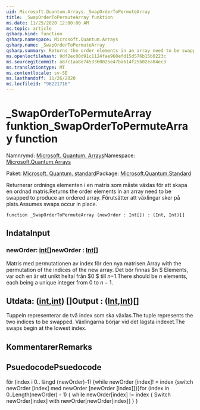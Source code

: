```yaml
---
uid: Microsoft.Quantum.Arrays._SwapOrderToPermuteArray
title: _SwapOrderToPermuteArray funktion
ms.date: 11/25/2020 12:00:00 AM
ms.topic: article
qsharp.kind: function
qsharp.namespace: Microsoft.Quantum.Arrays
qsharp.name: _SwapOrderToPermuteArray
qsharp.summary: Returns the order elements in an array need to be swapped to produce an ordered array. Assumes swaps occur in place.
ms.openlocfilehash: 9df2ec00d91c1124fae960efd15d576b15b0223c
ms.sourcegitcommit: a87c1aa8e7453360025e47ba614f25b02ea84ec3
ms.translationtype: MT
ms.contentlocale: sv-SE
ms.lasthandoff: 11/26/2020
ms.locfileid: "96221716"
---
```

# <a name="_swapordertopermutearray-function"></a><span data-ttu-id="0d9d3-102">_SwapOrderToPermuteArray funktion</span><span class="sxs-lookup"><span data-stu-id="0d9d3-102">_SwapOrderToPermuteArray function</span></span>

<span data-ttu-id="0d9d3-103">Namnrymd: [Microsoft. Quantum. Arrays](xref:Microsoft.Quantum.Arrays)</span><span class="sxs-lookup"><span data-stu-id="0d9d3-103">Namespace: [Microsoft.Quantum.Arrays](xref:Microsoft.Quantum.Arrays)</span></span>

<span data-ttu-id="0d9d3-104">Paket: [Microsoft. Quantum. standard](https://nuget.org/packages/Microsoft.Quantum.Standard)</span><span class="sxs-lookup"><span data-stu-id="0d9d3-104">Package: [Microsoft.Quantum.Standard](https://nuget.org/packages/Microsoft.Quantum.Standard)</span></span>


<span data-ttu-id="0d9d3-105">Returnerar ordnings elementen i en matris som måste växlas för att skapa en ordnad matris.</span><span class="sxs-lookup"><span data-stu-id="0d9d3-105">Returns the order elements in an array need to be swapped to produce an ordered array.</span></span>
<span data-ttu-id="0d9d3-106">Förutsätter att växlingar sker på plats.</span><span class="sxs-lookup"><span data-stu-id="0d9d3-106">Assumes swaps occur in place.</span></span>

```qsharp
function _SwapOrderToPermuteArray (newOrder : Int[]) : (Int, Int)[]
```


## <a name="input"></a><span data-ttu-id="0d9d3-107">Indata</span><span class="sxs-lookup"><span data-stu-id="0d9d3-107">Input</span></span>

### <a name="neworder--int"></a><span data-ttu-id="0d9d3-108">newOrder: [int](xref:microsoft.quantum.lang-ref.int)[]</span><span class="sxs-lookup"><span data-stu-id="0d9d3-108">newOrder : [Int](xref:microsoft.quantum.lang-ref.int)[]</span></span>

<span data-ttu-id="0d9d3-109">Matris med permutationen av index för den nya matrisen.</span><span class="sxs-lookup"><span data-stu-id="0d9d3-109">Array with the permutation of the indices of the new array.</span></span> <span data-ttu-id="0d9d3-110">Det bör finnas $n $ Elements, var och en är ett unikt heltal från $0 $ till $n-$1.</span><span class="sxs-lookup"><span data-stu-id="0d9d3-110">There should be $n$ elements, each being a unique integer from $0$ to $n-1$.</span></span>



## <a name="output--intint"></a><span data-ttu-id="0d9d3-111">Utdata: ([int](xref:microsoft.quantum.lang-ref.int),[int](xref:microsoft.quantum.lang-ref.int)) []</span><span class="sxs-lookup"><span data-stu-id="0d9d3-111">Output : ([Int](xref:microsoft.quantum.lang-ref.int),[Int](xref:microsoft.quantum.lang-ref.int))[]</span></span>

<span data-ttu-id="0d9d3-112">Tuppeln representerar de två index som ska växlas.</span><span class="sxs-lookup"><span data-stu-id="0d9d3-112">The tuple represents the two indices to be swapped.</span></span> <span data-ttu-id="0d9d3-113">Växlingarna börjar vid det lägsta indexet.</span><span class="sxs-lookup"><span data-stu-id="0d9d3-113">The swaps begin at the lowest index.</span></span>

## <a name="remarks"></a><span data-ttu-id="0d9d3-114">Kommentarer</span><span class="sxs-lookup"><span data-stu-id="0d9d3-114">Remarks</span></span>

## <a name="psuedocode"></a><span data-ttu-id="0d9d3-115">Psuedocode</span><span class="sxs-lookup"><span data-stu-id="0d9d3-115">Psuedocode</span></span>

<span data-ttu-id="0d9d3-116">för (index i 0.. längd (newOrder)-1) {while newOrder [index]! = index {switch newOrder [index] med newOrder [newOrder [index]]}}</span><span class="sxs-lookup"><span data-stu-id="0d9d3-116">for (index in 0..Length(newOrder) - 1) { while newOrder[index] != index { Switch newOrder[index] with newOrder[newOrder[index]] } }</span></span>